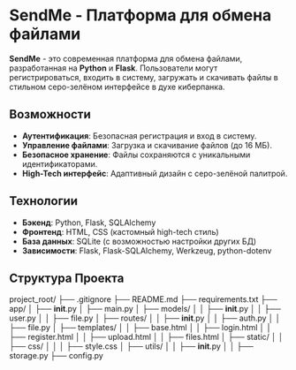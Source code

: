 # SendMe - Платформа для обмена файлами

**SendMe** - это современная платформа для обмена файлами, разработанная на **Python** и **Flask**. Пользователи могут регистрироваться, входить в систему, загружать и скачивать файлы в стильном серо-зелёном интерфейсе в духе киберпанка.

## Возможности

- **Аутентификация**: Безопасная регистрация и вход в систему.
- **Управление файлами**: Загрузка и скачивание файлов (до 16 МБ).
- **Безопасное хранение**: Файлы сохраняются с уникальными идентификаторами.
- **High-Tech интерфейс**: Адаптивный дизайн с серо-зелёной палитрой.

## Технологии

- **Бэкенд**: Python, Flask, SQLAlchemy
- **Фронтенд**: HTML, CSS (кастомный high-tech стиль)
- **База данных**: SQLite (с возможностью настройки других БД)
- **Зависимости**: Flask, Flask-SQLAlchemy, Werkzeug, python-dotenv

## Структура Проекта

project_root/
├── .gitignore
├── README.md
├── requirements.txt
├── app/
│   ├── __init__.py
│   ├── main.py
│   ├── models/
│   │   ├── __init__.py
│   │   ├── user.py
│   │   ├── file.py
│   ├── routes/
│   │   ├── __init__.py
│   │   ├── auth.py
│   │   ├── file.py
│   ├── templates/
│   │   ├── base.html
│   │   ├── login.html
│   │   ├── register.html
│   │   ├── upload.html
│   │   ├── files.html
│   ├── static/
│   │   ├── css/
│   │   │   ├── style.css
│   ├── utils/
│   │   ├── __init__.py
│   │   ├── storage.py
├── config.py